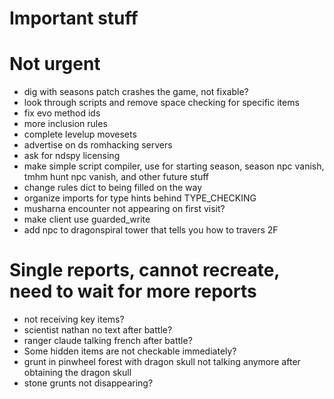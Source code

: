 # Important stuff


# Not urgent

- dig with seasons patch crashes the game, not fixable?
- look through scripts and remove space checking for specific items
- fix evo method ids
- more inclusion rules
- complete levelup movesets
- advertise on ds romhacking servers
- ask for ndspy licensing
- make simple script compiler, use for starting season, season npc vanish, tmhm hunt npc vanish, and other future stuff
- change rules dict to being filled on the way
- organize imports for type hints behind TYPE_CHECKING
- musharna encounter not appearing on first visit?
- make client use guarded_write
- add npc to dragonspiral tower that tells you how to travers 2F

# Single reports, cannot recreate, need to wait for more reports

- not receiving key items?
- scientist nathan no text after battle?
- ranger claude talking french after battle?
- Some hidden items are not checkable immediately?
- grunt in pinwheel forest with dragon skull not talking anymore after obtaining the dragon skull
- stone grunts not disappearing?
